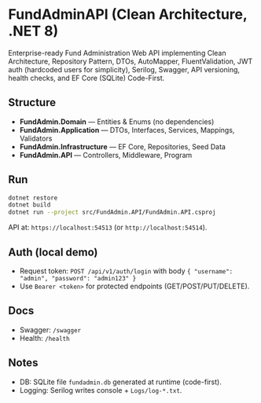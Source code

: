 # FundAdminAPI (Clean Architecture, .NET 8)

Enterprise-ready Fund Administration Web API implementing Clean Architecture, Repository Pattern, DTOs, AutoMapper, FluentValidation, JWT auth (hardcoded users for simplicity), Serilog, Swagger, API versioning, health checks, and EF Core (SQLite) Code-First.

## Structure
- **FundAdmin.Domain** — Entities & Enums (no dependencies)
- **FundAdmin.Application** — DTOs, Interfaces, Services, Mappings, Validators
- **FundAdmin.Infrastructure** — EF Core, Repositories, Seed Data
- **FundAdmin.API** — Controllers, Middleware, Program

## Run
```bash
dotnet restore
dotnet build
dotnet run --project src/FundAdmin.API/FundAdmin.API.csproj
```

API at: `https://localhost:54513` (or `http://localhost:54514`).

## Auth (local demo)
- Request token: `POST /api/v1/auth/login` with body `{ "username": "admin", "password": "admin123" }`
- Use `Bearer <token>` for protected endpoints (GET/POST/PUT/DELETE).

## Docs
- Swagger: `/swagger`
- Health: `/health`

## Notes
- DB: SQLite file `fundadmin.db` generated at runtime (code-first).
- Logging: Serilog writes console + `Logs/log-*.txt`.
